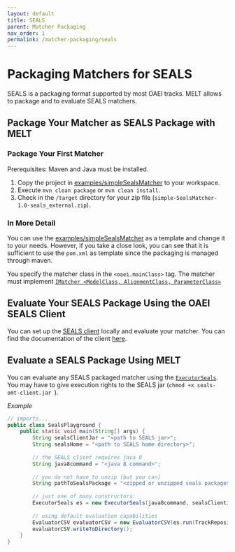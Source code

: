 ```yaml
---
layout: default
title: SEALS
parent: Matcher Packaging
nav_order: 1
permalink: /matcher-packaging/seals
---
```


# Packaging Matchers for SEALS
SEALS is a packaging format supported by most OAEI tracks.
MELT allows to package and to evaluate SEALS matchers.

## Package Your Matcher as SEALS Package with MELT

### Package Your First Matcher
Prerequisites: Maven and Java must be installed.

1. Copy the project in [examples/simpleSealsMatcher](/examples/simpleJavaMatcher) to your workspace.
2. Execute `mvn clean package` or `mvn clean install`.
3. Check in the `/target` directory for your zip file (`simple-SealsMatcher-1.0-seals_external.zip`).

### In More Detail
You can use the [examples/simpleSealsMatcher](/examples/simpleJavaMatcher) as a template and change it to your needs. However, if you take a close look, you can see that it is sufficient to use the `pom.xml` as template since the packaging is managed through maven.

You specify the matcher class in the `<oaei.mainClass>` tag.
The matcher must implement [`IMatcher <ModelClass, AlignmentClass, ParameterClass>`](https://github.com/dwslab/melt/blob/master/matching-base/src/main/java/de/uni_mannheim/informatik/dws/melt/matching_base/IMatcher.java)


## Evaluate Your SEALS Package Using the OAEI SEALS Client 
You can set up the <a href="https://github.com/DanFaria/OAEI_SealsClient">SEALS client</a> locally and evaluate your matcher. You can find the documentation
of the client <a href="https://github.com/DanFaria/OAEI_SealsClient/blob/691b85003da0f6f391a04de85ad820b8a52b6118/SealsClientTutorial.pdf">here</a>.

## Evaluate a SEALS Package Using MELT
You can evaluate any SEALS packaged matcher using the [`ExecutorSeals`]((https://github.com/dwslab/melt/blob/master/matching-eval/src/main/java/de/uni_mannheim/informatik/dws/melt/matching_eval/ExecutorSeals.java)).
You may have to give execution rights to the SEALS jar (`chmod +x seals-omt-client.jar `).

*Example*
```java
// imports...
public class SealsPlayground {
    public static void main(String[] args) {
        String sealsClientJar = "<path to SEALS jar>";
        String sealsHome = "<path to SEALS home directory>";
        
        // the SEALS client requires java 8
        String java8command = "<java 8 command>";
    
        // you do not have to unzip (but you can)
        String pathToSealsPackage = "<zipped or unzipped seals package>";
        
        // just one of many constructors:
        ExecutorSeals es = new ExecutorSeals(java8command, sealsClientJar, sealsHome);
        
        // using default evaluation capabilities
        EvaluatorCSV evaluatorCSV = new EvaluatorCSV(es.run(TrackRepository.Anatomy.Default, pathToSealsPackage));
        evaluatorCSV.writeToDirectory();
    }
}
```